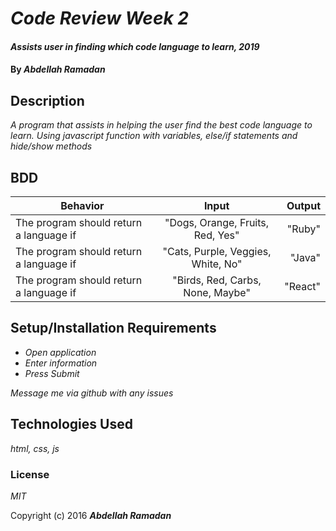 # _Code Review Week 2_

#### _Assists user in finding which code language to learn, 2019_

#### By _**Abdellah Ramadan**_

## Description

_A program that assists in helping the user find the best code language to learn. Using javascript function with variables, else/if statements and hide/show methods_

## BDD


| Behavior                               |  Input                           | Output  |
| ---------------------------------------|:--------------------------------:| -------:|
| The program should return a language if|"Dogs, Orange, Fruits, Red, Yes"  | "Ruby"  |
| The program should return a language if|"Cats, Purple, Veggies, White, No"| "Java"  |
| The program should return a language if|"Birds, Red, Carbs, None, Maybe"  | "React" |


## Setup/Installation Requirements

* _Open application_
* _Enter information_
* _Press Submit_

_Message me via github with any issues_


## Technologies Used

_html, css, js_

### License

*MIT*

Copyright (c) 2016 **_Abdellah Ramadan_**
